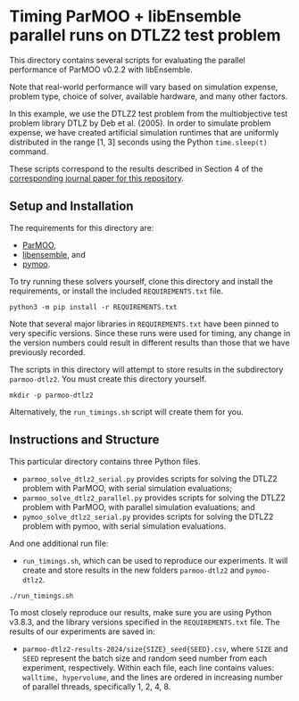 # Timing ParMOO + libEnsemble parallel runs on DTLZ2 test problem

This directory contains several scripts for evaluating the parallel
performance of ParMOO v0.2.2 with libEnsemble.

Note that real-world performance will vary based on simulation expense,
problem type, choice of solver, available hardware, and many other
factors.

In this example, we use the DTLZ2 test problem from the multiobjective
test problem library DTLZ by Deb et al. (2005). In order to simulate
problem expense, we have created artificial simulation runtimes that
are uniformly distributed in the range [1, 3] seconds using the Python
``time.sleep(t)`` command.

These scripts correspond to the results described in Section 4 of the
[corresponding journal paper for this repository](https://doi.org/10.1287/ijoc.2023.0250).

## Setup and Installation

The requirements for this directory are:

 - [ParMOO](https://github.com/parmoo/parmoo),
 - [libensemble](https://github.com/libensemble/libensemble), and
 - [pymoo](https://pymoo.org/).

To try running these solvers yourself, clone this directory
and install the requirements, or install the included ``REQUIREMENTS.txt``
file.

```
python3 -m pip install -r REQUIREMENTS.txt
```

Note that several major libraries in ``REQUIREMENTS.txt`` have been pinned to
very specific versions.  Since these runs were used for timing, any change in
the version numbers could result in different results than those that we have
previously recorded.

The scripts in this directory will attempt to store results in the
subdirectory ``parmoo-dtlz2``. You must create this directory yourself.

```
mkdir -p parmoo-dtlz2
```

Alternatively, the ``run_timings.sh`` script will create them for you.

## Instructions and Structure

This particular directory contains three Python files.

 - ``parmoo_solve_dtlz2_serial.py`` provides scripts for solving the
   DTLZ2 problem with ParMOO, with serial simulation evaluations;
 - ``parmoo_solve_dtlz2_parallel.py`` provides scripts for solving the
   DTLZ2 problem with ParMOO, with parallel simulation evaluations; and
 - ``pymoo_solve_dtlz2_serial.py`` provides scripts for solving the DTLZ2
   problem with pymoo, with serial simulation evaluations.

And one additional run file:

 - ``run_timings.sh``, which can be used to reproduce our experiments. It
   will create and store results in the new folders ``parmoo-dtlz2`` and
   ``pymoo-dtlz2``.

```
./run_timings.sh
```

To most closely reproduce our results, make sure you are using
Python v3.8.3, and the library versions specified in the ``REQUIREMENTS.txt``
file. The results of our experiments are saved in:

 - ``parmoo-dtlz2-results-2024/size{SIZE}_seed{SEED}.csv``,
   where ``SIZE`` and ``SEED`` represent the batch size and random seed
   number from each experiment, respectively.
   Within each file, each line contains values: ``walltime, hypervolume``,
   and the lines are ordered in increasing number of parallel threads,
   specifically 1, 2, 4, 8.
